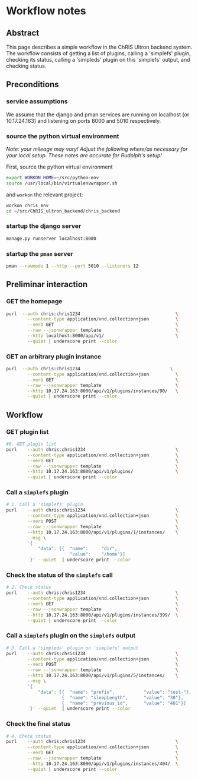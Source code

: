 # Workflow notes

## Abstract

This page describes a simple workflow in the ChRIS Ultron backend system. The workflow consists of getting a list of plugins, calling a 'simplefs' plugin, checking its status, calling a 'simpleds' plugin on this 'simplefs' output, and checking status.

## Preconditions

### service assumptions

We assume that the django and pman services are running on localhost (or 10.17.24.163) and listening on ports 8000 and 5010 respectively.

### source the python virtual environment

_Note: your mileage may vary! Adjust the following where/as necessary for your local setup. These notes are accurate for Rudolph's setup!_

First, source the python virtual environment

```bash
export WORKON_HOME=~/src/python-env
source /usr/local/bin/virtualenvwrapper.sh
```

and `workon` the relevant project:

```bash
workon chris_env
cd ~/src/ChRIS_ultron_backend/chris_backend
```

### startup the django server

```bash
manage.py runserver localhost:8000
```

### startup the `pman` server

```bash
pman --rawmode 1 --http --port 5010 --listeners 12
```

## Preliminar interaction

### GET the homepage

```bash
purl  --auth chris:chris1234                                    \
        --content-type application/vnd.collection+json          \
        --verb GET                                              \
        --raw --jsonwrapper template                            \
        --http localhost:8000/api/v1/                           \
        --quiet | underscore print --color
```

### GET an arbitrary plugin instance

```bash
purl  --auth chris:chris1234                                  \
        --content-type application/vnd.collection+json          \
        --verb GET                                              \
        --raw --jsonwrapper template                            \
        --http 10.17.24.163:8000/api/v1/plugins/instances/90/   \
        --quiet | underscore print --color
```

## Workflow 

### GET plugin list

```bash
#0. GET plugin list
purl    --auth chris:chris1234                                  \
        --content-type application/vnd.collection+json          \
        --verb GET                                              \
        --raw --jsonwrapper template                            \
        --http 10.17.24.163:8000/api/v1/plugins/                \
        --quiet | underscore print --color
```

### Call a `simplefs` plugin

```bash
# 1. Call a 'simplefs' plugin
purl    --auth chris:chris1234                                  \
        --content-type application/vnd.collection+json          \
        --verb POST                                             \
        --raw --jsonwrapper template                            \
        --http 10.17.24.163:8000/api/v1/plugins/1/instances/    \
        --msg \
        '{ 
            "data": [{  "name":     "dir",                
                        "value":    "/home"}] 
         }' --quiet  | underscore print --color
```

### Check the status of the `simplefs` call

```bash
# 2. Check status
purl    --auth chris:chris1234                                  \
        --content-type application/vnd.collection+json          \
        --verb GET                                              \
        --raw --jsonwrapper template                            \
        --http 10.17.24.163:8000/api/v1/plugins/instances/399/  \
        --quiet | underscore print --color
```

### Call a `simplefs` plugin on the `simplefs` output

```bash
# 3. Call a 'simpleds' plugin on 'simplefs' output
purl    --auth chris:chris1234                                  \
        --content-type application/vnd.collection+json          \
        --verb POST                                             \
        --raw --jsonwrapper template                            \
        --http 10.17.24.163:8000/api/v1/plugins/5/instances/    \
        --msg \
        '{ 
            "data": [{  "name": "prefix",           "value": "test-"}, 
                     {  "name": "sleepLength",      "value": "30"},
                     {  "name": "previous_id",      "value": "401"}] 
         }' --quiet  | underscore print --color
```

### Check the final status

```bash
# 4. Check status
purl    --auth chris:chris1234                                  \
        --content-type application/vnd.collection+json          \
        --verb GET                                              \
        --raw --jsonwrapper template                            \
        --http 10.17.24.163:8000/api/v1/plugins/instances/404/  \
        --quiet | underscore print --color
```


